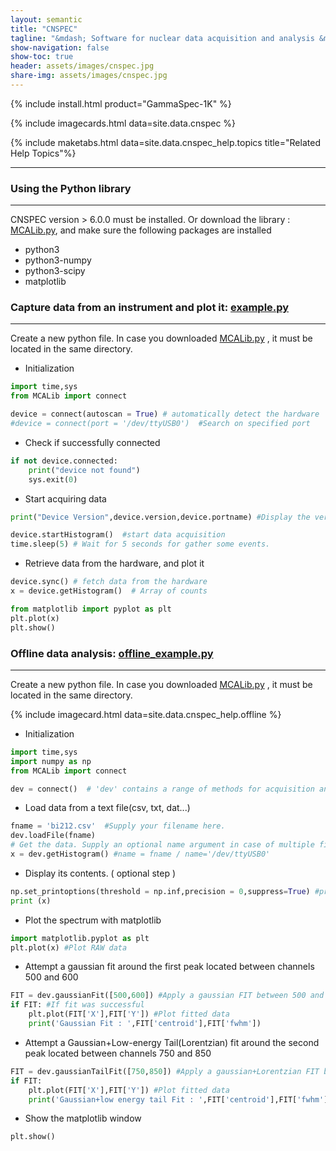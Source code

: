 ```yaml
---
layout: semantic
title: "CNSPEC"
tagline: "&mdash; Software for nuclear data acquisition and analysis &mdash;"
show-navigation: false
show-toc: true
header: assets/images/cnspec.jpg
share-img: assets/images/cnspec.jpg
---
```


{% include install.html product="GammaSpec-1K"  %}

{% include imagecards.html data=site.data.cnspec %}

{% include maketabs.html data=site.data.cnspec_help.topics title="Related Help Topics"%}


---

### Using the Python library
---
CNSPEC version > 6.0.0 must be installed. 
Or download the library : [MCALib.py](assets/MCALib.py), and make sure the following packages are installed
+ python3
+ python3-numpy
+ python3-scipy
+ matplotlib


### Capture data from an instrument and plot it: [example.py](assets/example.py)
---
Create a new python file. In case you downloaded [MCALib.py](assets/MCALib.py) , it must be located in the same directory.

+ Initialization

```python
import time,sys
from MCALib import connect

device = connect(autoscan = True) # automatically detect the hardware
#device = connect(port = '/dev/ttyUSB0')  #Search on specified port
```

+ Check if successfully connected

```python
if not device.connected:
	print("device not found")
	sys.exit(0)
```

+ Start acquiring data

```python
print("Device Version",device.version,device.portname) #Display the version number

device.startHistogram()  #start data acquisition
time.sleep(5) # Wait for 5 seconds for gather some events.
```

+ Retrieve data from the hardware, and plot it

```python
device.sync() # fetch data from the hardware
x = device.getHistogram()  # Array of counts

from matplotlib import pyplot as plt
plt.plot(x)
plt.show()
```


### Offline data analysis: [offline_example.py](assets/offline_example.py)
---
Create a new python file. In case you downloaded [MCALib.py](assets/MCALib.py) , it must be located in the same directory.


{% include imagecard.html data=site.data.cnspec_help.offline %}


+ Initialization

```python
import time,sys
import numpy as np
from MCALib import connect

dev = connect()  # 'dev' contains a range of methods for acquisition and analysis
```

+ Load data from a text file(csv, txt, dat...)

```python
fname = 'bi212.csv'  #Supply your filename here.
dev.loadFile(fname)
# Get the data. Supply an optional name argument in case of multiple files/connected hardware.
x = dev.getHistogram() #name = fname / name='/dev/ttyUSB0'
```

+ Display its contents. ( optional step )

```python
np.set_printoptions(threshold = np.inf,precision = 0,suppress=True) #print the whole array. No decimal Points. Suppress scientific notation
print (x)
```

+ Plot the spectrum with matplotlib

```python
import matplotlib.pyplot as plt
plt.plot(x) #Plot RAW data
```

+ Attempt a gaussian fit around the first peak located between channels 500 and 600

```python
FIT = dev.gaussianFit([500,600]) #Apply a gaussian FIT between 500 and 600 channel.
if FIT: #If fit was successful
	plt.plot(FIT['X'],FIT['Y']) #Plot fitted data
	print('Gaussian Fit : ',FIT['centroid'],FIT['fwhm'])
```

+ Attempt a Gaussian+Low-energy Tail(Lorentzian) fit around the second peak located between channels 750 and 850

```python
FIT = dev.gaussianTailFit([750,850]) #Apply a gaussian+Lorentzian FIT between 700 and 900 channel.
if FIT:
	plt.plot(FIT['X'],FIT['Y']) #Plot fitted data
	print('Gaussian+low energy tail Fit : ',FIT['centroid'],FIT['fwhm'])
```

+ Show the matplotlib window

```python
plt.show()
```

